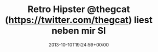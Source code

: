 ---
retweeted: false
source: <a href="http://twitter.com/download/android" rel="nofollow">Twitter for Android</a>
entities:
  hashtags: []
  symbols: []
  user_mentions:
  - name: Felix (@thegcat@kif.rocks)
    screen_name: thegcat
    indices:
    - '14'
    - '22'
    id_str: '17564058'
    id: '17564058'
  urls: []
display_text_range:
- '0'
- '48'
favorite_count: '0'
id_str: '388384686432845824'
truncated: false
retweet_count: '0'
id: '388384686432845824'
created_at: Thu Oct 10 19:24:59 +0000 2013
favorited: false
full_text: Retro Hipster [@thegcat](https://twitter.com/thegcat) liest neben mir Slashdot.
lang: de
tags:
- pesos/twitter
date: '2013-10-10T19:24:59+00:00'
src: https://twitter.com/bascht/status/388384686432845824
original_url: https://twitter.com/bascht/status/388384686432845824
type: twitter_tweet
text: Retro Hipster [@thegcat](https://twitter.com/thegcat) liest neben mir Slashdot.
title: Retro Hipster @thegcat (https://twitter.com/thegcat) liest neben mir Sl

---